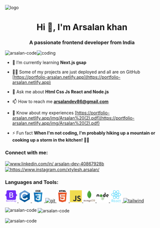 ![logo](https://wallpaperaccess.com/full/1119441.jpg)
  <h1 align="center">Hi 👋, I'm Arsalan khan</h1>
<h3 align="center">A passionate frontend developer from India</h3>

<img src="https://cdn.dribbble.com/users/2131993/screenshots/4948736/thoughtworks-gif_dribbble.gif" alt="coding" width="400px" align="right"/>

<p align="left"> <img src="https://komarev.com/ghpvc/?username=arsalan-code&label=Profile%20views&color=0e75b6&style=flat" alt="arsalan-code" /> </p>

- 🌱 I’m currently learning **Next.js gsap**

- 👨‍💻 Some of my projects are just deployed and all are on GitHub [https://portfolio-arsalan.netlify.app](https://portfolio-arsalan.netlify.app)

- 💬 Ask me about **Html Css Js React and Node.js**

- 📫 How to reach me **arsalandev86@gmail.com**

- 📄 Know about my experiences [https://portfolio-arsalan.netlify.app/img/Arsalan%20(2).pdf](https://portfolio-arsalan.netlify.app/img/Arsalan%20(2).pdf)

- ⚡ Fun fact **When I'm not coding, I'm probably hiking up a mountain or cooking up a storm in the kitchen! 🥾🍲**

<h3 align="left">Connect with me:</h3>
<p align="left">
<a href="https://linkedin.com/in/www.linkedin.com/in/ arsalan-dev-40867928b" target="blank"><img align="center" src="https://raw.githubusercontent.com/rahuldkjain/github-profile-readme-generator/master/src/images/icons/Social/linked-in-alt.svg" alt="www.linkedin.com/in/ arsalan-dev-40867928b" height="30" width="40" /></a>
<a href="https://instagram.com/https://www.instagram.com/xtylesh.arsalan/" target="blank"><img align="center" src="https://raw.githubusercontent.com/rahuldkjain/github-profile-readme-generator/master/src/images/icons/Social/instagram.svg" alt="https://www.instagram.com/xtylesh.arsalan/" height="30" width="40" /></a>
</p>

<h3 align="left">Languages and Tools:</h3>
<p align="left"> <a href="https://getbootstrap.com" target="_blank" rel="noreferrer"> <img src="https://raw.githubusercontent.com/devicons/devicon/master/icons/bootstrap/bootstrap-plain-wordmark.svg" alt="bootstrap" width="40" height="40"/> </a> <a href="https://www.cprogramming.com/" target="_blank" rel="noreferrer"> <img src="https://raw.githubusercontent.com/devicons/devicon/master/icons/c/c-original.svg" alt="c" width="40" height="40"/> </a> <a href="https://www.w3schools.com/css/" target="_blank" rel="noreferrer"> <img src="https://raw.githubusercontent.com/devicons/devicon/master/icons/css3/css3-original-wordmark.svg" alt="css3" width="40" height="40"/> </a> <a href="https://git-scm.com/" target="_blank" rel="noreferrer"> <img src="https://www.vectorlogo.zone/logos/git-scm/git-scm-icon.svg" alt="git" width="40" height="40"/> </a> <a href="https://www.w3.org/html/" target="_blank" rel="noreferrer"> <img src="https://raw.githubusercontent.com/devicons/devicon/master/icons/html5/html5-original-wordmark.svg" alt="html5" width="40" height="40"/> </a> <a href="https://developer.mozilla.org/en-US/docs/Web/JavaScript" target="_blank" rel="noreferrer"> <img src="https://raw.githubusercontent.com/devicons/devicon/master/icons/javascript/javascript-original.svg" alt="javascript" width="40" height="40"/> </a> <a href="https://www.mongodb.com/" target="_blank" rel="noreferrer"> <img src="https://raw.githubusercontent.com/devicons/devicon/master/icons/mongodb/mongodb-original-wordmark.svg" alt="mongodb" width="40" height="40"/> </a> <a href="https://nodejs.org" target="_blank" rel="noreferrer"> <img src="https://raw.githubusercontent.com/devicons/devicon/master/icons/nodejs/nodejs-original-wordmark.svg" alt="nodejs" width="40" height="40"/> </a> <a href="https://reactjs.org/" target="_blank" rel="noreferrer"> <img src="https://raw.githubusercontent.com/devicons/devicon/master/icons/react/react-original-wordmark.svg" alt="react" width="40" height="40"/> </a> <a href="https://tailwindcss.com/" target="_blank" rel="noreferrer"> <img src="https://www.vectorlogo.zone/logos/tailwindcss/tailwindcss-icon.svg" alt="tailwind" width="40" height="40"/> </a> </p>

<p><img align="left" src="https://github-readme-stats.vercel.app/api/top-langs?username=arsalan-code&show_icons=true&locale=en&layout=compact" alt="arsalan-code" /></p>

<p>&nbsp;<img align="center" src="https://github-readme-stats.vercel.app/api?username=arsalan-code&show_icons=true&locale=en" alt="arsalan-code" /></p>

<p><img align="center" src="https://github-readme-streak-stats.herokuapp.com/?user=arsalan-code&" alt="arsalan-code" /></p>

